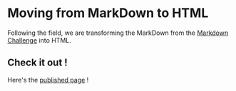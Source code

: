 # Moving from MarkDown to HTML

Following the field, we are transforming the MarkDown from the [Markdown Challenge](https://github.com/GeorisVal/markdown-challenge) into HTML. 

## Check it out !

Here's the [published page](https://georisval.github.io/markdown-to-html/) !